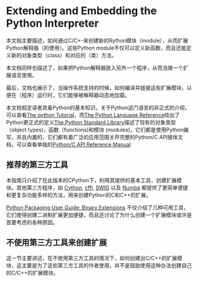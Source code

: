 # Extending and Embedding the Python Interpreter

本文档主要描述，如何通过C/C+-来创建新的Rython模块（module），从而扩展Python解释器（的使用）。这些Python module不仅可以定义新函数，而且还能定义新的对象类型（class）和对应的（类）方法。

本文档同样也描述了，如果把Python解释器嵌入另外一个程序，从而当做一个扩展语言使用。

最后，文档也展示了，当操作系统支持的时候，如何编译并链接这些扩展模块，以便在（程序）运行时，它们能够被解释器动态地加载。

本文档假定读者具备Python的基本知识。关于Python这门语言的非正式的介绍，可以查看[The python Tutorial](https://docs.python.org/3/tutorial/index.html#tutorial-index)，而[The Python Language Reference](https://docs.python.org/3/reference/index.html#reference-index)给出了Python更正式的定义[The Python Standard Library](https://docs.python.org/3/library/index.html#library-index)描述了现有的对象类型（object types)，函数（functions)和模块 (modules)，它们都是使用Python编写，并且内置的，它们都有着广泛的应用范围关开完整的Python/C API接体文档，可以查看单独的[Python/C API Reference Manual](https://docs.python.org/3/c-api/index.html#c-api-index)

## 推荐的第三方工具

本指南只介绍了在此版本的CPython下，利用其提供的基本工具，创建扩展模块。其他第三方程序，如 [Cython](https://cython.org/), [cffi](https://cffi.readthedocs.io/), [SWIG](https://www.swig.org/) 以及 [Numba](https://numba.pydata.org/) 都提供了更简单便捷和更复杂功能多样的方法，用来创建Python的C和C++的扩展。

[Python Packaging User Guide: Binary Extensions](https://packaging.python.org/guides/packaging-binary-extensions/) 不仅介绍了几种可用工具，它们使得创建二进制扩展更加便捷，而且还讨论了为什么创建一个扩展模块或许是首要考虑的各种原因。

## 不使用第三方工具来创建扩展

这一节主要讲述，在不使用第三方工具的情况下，如何创建出C/C++的扩展模块，这主要是为了这些第三方工具的作者使用，并不是鼓励使用这种办法创建自己的C/C++的扩展模块。
